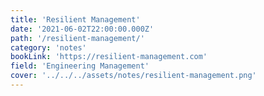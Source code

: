 ```yaml
---
title: 'Resilient Management'
date: '2021-06-02T22:00:00.000Z'
path: '/resilient-management/'
category: 'notes'
bookLink: 'https://resilient-management.com'
field: 'Engineering Management'
cover: '../../../assets/notes/resilient-management.png'
---
```

